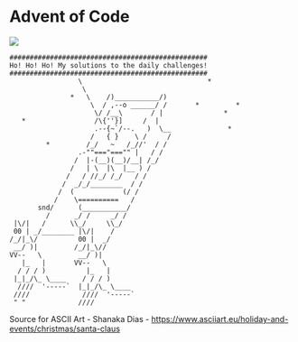# Advent of Code
![](https://64.media.tumblr.com/b22eb1cba39bf4ebfd4011a57a6ec707/0e27435a8cf3408c-a0/s1280x1920/0b540b7bc0d2d67620a39792b8bef838cd3401e4.gif)




```
#################################################
Ho! Ho! Ho! My solutions to the daily challenges!
#################################################
                 \                               *
                  \  
               *   \    /)___________/)
                    \  / ,--o ______/ /       *         *
                     \/ /__\       / |               *
   *                 /\{''}]     /  |
                     .--{~`/--.   )  \__              *
                    /   { }    \ /     /
         *         /_/   ~   /_//'  / /
                 .-""==="==="" |   / /
                /  |-(__)(__)/__| /_/
               /   | \  |\  |__ ) /
              /   / //_/ /_/   / /
             /  _/_/________  / /
            /  (            (/ /
           /    \==========   /
       snd/      (___________/
         /      _/ /     _/ /
 |\/|   /      \\_/     \\_/
 00 | _/________ |\/|    /
/_/|_\/          00 |  _/
 __/ )|         /_/|_\//
VV--   \         __/ )|
   |_   |       VV--   \
  / / / )          |_   |
 |_|_/\_ \____    / / / )
  ////  '-----`  |_|_/\_ \____
 ////             ////  '-----`
 " "             ////

```
Source for ASCII Art - Shanaka Dias - https://www.asciiart.eu/holiday-and-events/christmas/santa-claus
 
